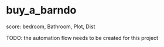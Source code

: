 # buy_a_barndo
score: bedroom, Bathroom, Plot, Dist

TODO: the automation flow needs to be created for this project